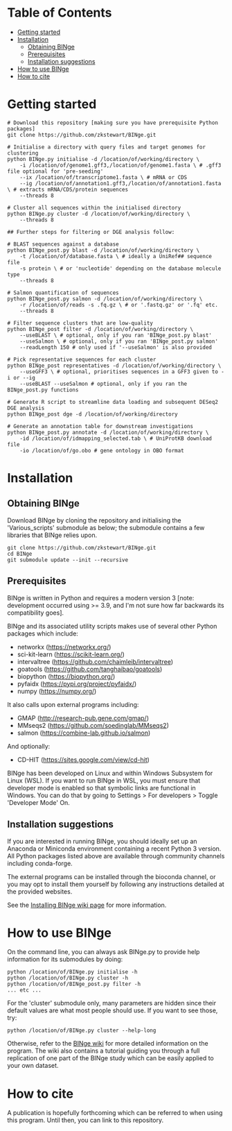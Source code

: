 # Table of Contents
- [Getting started](#getting-started)
- [Installation](#installation)
  - [Obtaining BINge](#obtaining-binge)
  - [Prerequisites](#prerequisites)
  - [Installation suggestions](#installation-suggestions)
- [How to use BINge](#how-to-use-binge)
- [How to cite](#how-to-cite)

# Getting started
```
# Download this repository [making sure you have prerequisite Python packages]
git clone https://github.com/zkstewart/BINge.git

# Initialise a directory with query files and target genomes for clustering
python BINge.py initialise -d /location/of/working/directory \
    -i /location/of/genome1.gff3,/location/of/genome1.fasta \ # .gff3 file optional for 'pre-seeding'
    --ix /location/of/transcriptome1.fasta \ # mRNA or CDS
    --ig /location/of/annotation1.gff3,/location/of/annotation1.fasta \ # extracts mRNA/CDS/protein sequences
    --threads 8

# Cluster all sequences within the initialised directory
python BINge.py cluster -d /location/of/working/directory \
    --threads 8

## Further steps for filtering or DGE analysis follow:

# BLAST sequences against a database
python BINge_post.py blast -d /location/of/working/directory \
    -t /location/of/database.fasta \ # ideally a UniRef## sequence file
    -s protein \ # or 'nucleotide' depending on the database molecule type
    --threads 8

# Salmon quantification of sequences
python BINge_post.py salmon -d /location/of/working/directory \
    -r /location/of/reads -s .fq.gz \ # or '.fastq.gz' or '.fq' etc.
    --threads 8

# Filter sequence clusters that are low-quality
python BINge_post filter -d /location/of/working/directory \
    --useBLAST \ # optional, only if you ran 'BINge_post.py blast'
    --useSalmon \ # optional, only if you ran 'BINge_post.py salmon'
    --readLength 150 # only used if '--useSalmon' is also provided

# Pick representative sequences for each cluster
python BINge_post representatives -d /location/of/working/directory \
    --useGFF3 \ # optional, prioritises sequences in a GFF3 given to -i or --ig
    --useBLAST --useSalmon # optional, only if you ran the BINge_post.py functions

# Generate R script to streamline data loading and subsequent DESeq2 DGE analysis
python BINge_post dge -d /location/of/working/directory

# Generate an annotation table for downstream investigations
python BINge_post.py annotate -d /location/of/working/directory \
    -id /location/of/idmapping_selected.tab \ # UniProtKB download file
    -io /location/of/go.obo # gene ontology in OBO format
```

# Installation
## Obtaining BINge
Download BINge by cloning the repository and initialising the 'Various_scripts' submodule as below; the submodule contains a few libraries that BINge relies upon.

```
git clone https://github.com/zkstewart/BINge.git
cd BINge
git submodule update --init --recursive
```

## Prerequisites
BINge is written in Python and requires a modern version 3 [note: development occurred using >= 3.9, and I'm not sure how far backwards its compatibility goes].

BINge and its associated utility scripts makes use of several other Python packages which include:
- networkx (https://networkx.org/)
- sci-kit-learn (https://scikit-learn.org/)
- intervaltree (https://github.com/chaimleib/intervaltree)
- goatools (https://github.com/tanghaibao/goatools)
- biopython (https://biopython.org/)
- pyfaidx (https://pypi.org/project/pyfaidx/)
- numpy (https://numpy.org/)

It also calls upon external programs including:
- GMAP (http://research-pub.gene.com/gmap/)
- MMseqs2 (https://github.com/soedinglab/MMseqs2)
- salmon (https://combine-lab.github.io/salmon)

And optionally:
- CD-HIT (https://sites.google.com/view/cd-hit)

BINge has been developed on Linux and within Windows Subsystem for Linux (WSL). If you want to run BINge in WSL, you must ensure that developer mode is enabled so that symbolic links are functional in Windows.
You can do that by going to Settings > For developers > Toggle 'Developer Mode' On.

## Installation suggestions
If you are interested in running BINge, you should ideally set up an Anaconda or Miniconda environment containing a recent Python 3 version. All Python packages listed above are available through community channels including conda-forge.

The external programs can be installed through the bioconda channel, or you may opt to install them yourself by following any instructions detailed at the provided websites.

See the [Installing BINge wiki page](https://github.com/zkstewart/BINge/wiki/Installing-BINge) for more information.

# How to use BINge
On the command line, you can always ask BINge.py to provide help information for its submodules by doing:

```
python /location/of/BINge.py initialise -h
python /location/of/BINge.py cluster -h
python /location/of/BINge_post.py filter -h
... etc ...
```

For the 'cluster' submodule only, many parameters are hidden since their default values are what most people should use. If you want to see those, try:

`python /location/of/BINge.py cluster --help-long`

Otherwise, refer to the [BINge wiki](https://github.com/zkstewart/BINge/wiki) for more detailed information on the program. The wiki also contains a tutorial guiding you through a full replication of one part of the BINge study which can be easily applied to your own dataset.

# How to cite
A publication is hopefully forthcoming which can be referred to when using this program. Until then, you can link to this repository.
